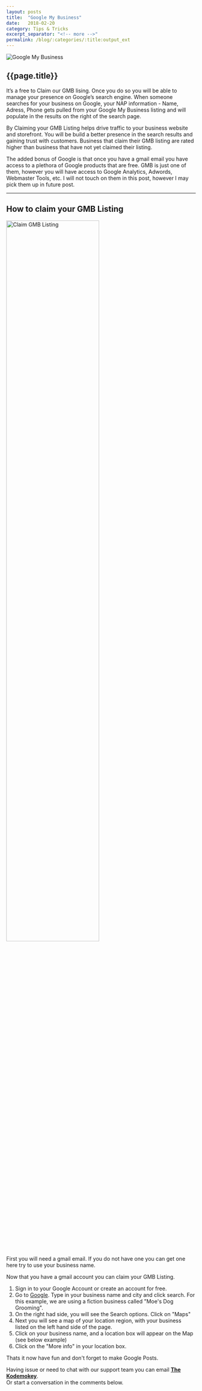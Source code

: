 ```yaml
---
layout: posts
title:  "Google My Business"
date:   2018-02-20
category: Tips & Tricks
excerpt_separator: "<!-- more -->"
permalink: /blog/:categories/:title:output_ext
---
```


<img src="{{site.url}}/assets/images/Blog/google-my-business-logo.jpg" alt="Google My Business" class="img-responsive img-thumbnail">

<h2>{{page.title}}</h2>

<p>It’s a free to Claim our GMB lising. Once you do so you will be able to manage your presence on Google’s search engine. When someone searches for your business on Google, your NAP information - Name, Adress, Phone gets pulled from your Google My Business listing and will populate in the results on the right of the search page.</p>

<!-- more -->

<p>By Claiming your GMB Listing helps drive traffic to your business website and storefront. You will be build a better presence in the search results and gaining trust with customers. Business that claim their GMB listing are rated higher than business that have not yet claimed their listing.</p>

<p>The added bonus of Google is that once you have a gmail email you have access to a plethora of Google products that are free. GMB is just one of them, however you will have access to Google Analytics, Adwords, Webmaster Tools, etc. I will not touch on them in this post, however I may pick them up in future post.</p>

<hr />

<h2>How to claim your GMB Listing</h2>

<p><img src="{{site.url}}/assets/images/Blog/Business-Listing-FB.jpg" alt="Claim GMB Listing" class="img-responsive img-thumbnail" style="width: 70%;"></p>

<p>First you will need a gmail email. If you do not have one you can get one here try to use your business name.</p>

<p>Now that you have a gmail account you can claim your GMB Listing.</p>
<ol class="basic-ul">
<li class="basic-li">Sign in to your Google Account or create an account for free.</li>
<li class="basic-li">Go to <a href="www.google.com" title="Google Homepage" target="blank">Google</a>. Type in your business name and city and click search. For this example, we are using a fiction business called "Moe's Dog Grooming".</li>
<li class="basic-li">On the right had side, you will see the Search options. Click on "Maps"</li>
<li class="basic-li">Next you will see a map of your location region, with your business listed on the left hand side of the page.</li>
<li class="basic-li">Click on your business name, and a location box will appear on the Map (see below example)</li>
<li class="basic-li">Click on the "More info" in your location box.</li>
</ol>

<p>Thats it now have fun and don't forget to make Google Posts.</p>

<p>Having issue or need to chat with our support team you can  email <a href="mailto:info@kaffeinatedkodemonkey.com?subject=GMB-Post" title="GMB Support"><strong>The Kodemokey</strong></a>. <br />
Or start a conversation in the comments below.</p>

<p>&nbsp;</p>
